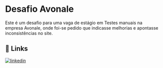 
# Desafio Avonale

Este é um desafio para uma vaga de estágio em Testes manuais na empresa Avonale, onde foi-se pedido que indicasse melhorias e apontasse inconsistências no site.



## 🔗 Links

[![linkedin](https://img.shields.io/badge/linkedin-0A66C2?style=for-the-badge&logo=linkedin&logoColor=white)](https://www.linkedin.com/rebecamctf)


